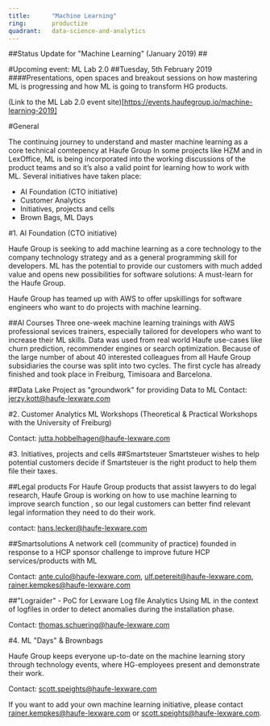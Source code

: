 ```yaml
---
title:      "Machine Learning"
ring:       productize
quadrant:   data-science-and-analytics
---
```



##Status Update for "Machine Learning" (January 2019) ##



#Upcoming event: ML Lab 2.0 
##Tuesday, 5th February 2019
####Presentations, open spaces and breakout sessions on how mastering ML is progressing and how ML is going to transform HG products.

 (Link to the ML Lab 2.0 event site)[https://events.haufegroup.io/machine-learning-2019]

#General

The continuing journey to understand and master machine learning as a core technical comtepency at Haufe Group
In some projects like HZM and in LexOffice, ML is being incorporated into the working discussions of the product teams and so it’s also a valid point for learning how to work with ML. 
Several initiatives have taken place:
-	AI Foundation (CTO initiative) 
-	Customer Analytics
-	Initiatives, projects and cells
-	Brown Bags, ML Days

#1. AI Foundation (CTO initiative)

Haufe Group is seeking to add machine learning as a core technology to the company technology strategy and as a general programming skill for developers. ML has the potential to provide our customers with much added value and opens new possibilities for software solutions: A must-learn for the Haufe Group. 

Haufe Group has teamed up with AWS to offer upskillings for software engineers who want to do projects with machine learning.

##AI Courses
Three one-week machine learning trainings with AWS professional sevices trainers, especially tailored for developers who want to increase  their ML skills. Data was used from real world Haufe use-cases like churn prediction, recommender engines or search optimization. 
Because of the large number of about 40 interested colleagues from all Haufe Group subsidiaries the course was split into two cycles. The first cycle has already finished and took place in Freiburg, Timisoara and Barcelona. 

##Data Lake 
Project as "groundwork" for providing Data to ML
Contact: jerzy.kott@haufe-lexware.com

#2. Customer Analytics
ML Workshops (Theoretical & Practical Workshops with the University of Freiburg)

Contact: jutta.hobbelhagen@haufe-lexware.com

#3. Initiatives, projects and cells
##Smartsteuer
Smartsteuer wishes to help potential customers decide if Smartsteuer is the right product to help them file their taxes. 

##Legal products
For Haufe Group products that assist lawyers to do legal research, Haufe Group is working on how to use machine learning to improve search function , so our legal customers can better find relevant legal information they need to do their work.

contact: hans.lecker@haufe-lexware.com

##Smartsolutions
A network cell (community of practice) founded in response to a HCP sponsor challenge to improve future HCP services/products with ML

Contact: ante.culo@haufe-lexware.com, ulf.petereit@haufe-lexware.com, rainer.kempkes@haufe-lexware.com

##"Lograider" - PoC for Lexware Log file Analytics
Using ML in the context of logfiles in order to detect anomalies during the installation phase.

Contact: thomas.schuering@haufe-lexware.com

#4. ML "Days" & Brownbags 

Haufe Group keeps everyone up-to-date on the machine learning story through technology events, where HG-employees present and demonstrate their work. 

Contact: scott.speights@haufe-lexware.com


If you want to add your own machine learning initiative, please contact rainer.kempkes@haufe-lexware.com or scott.speights@haufe-lexware.com.
